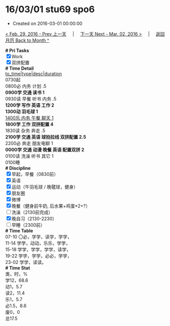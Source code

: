 # 16/03/01 stu69 spo6

- Created on 2016-03-01 00:00:00

[< Feb. 29, 2016 - Prev 上一天](/lifelogs/2016/02/d29.md) &nbsp; &nbsp; | &nbsp; &nbsp; [下一天 Next - Mar. 02, 2016 >](/lifelogs/2016/03/d02.md) &nbsp; &nbsp; |  &nbsp; &nbsp; [返回月历 Back to Month ^](/lifelogs/2016/03/index.md)
<br/><div><b># Pri Tasks</b></div><div><input checked="true" type="checkbox"/>Work</div><div><input checked="true" type="checkbox"/>双拼配置</div><div><b># Time Detail</b></div><div><u>to_time|type|desc|duration</u></div><div>0730起</div><div>0800必 内务 计划 .5</div><div><b>0900学 交通 读书 1</b></div><div>0930读 早餐 听书 内务 .5</div><div><b>1200学 写作 英语 工作 2</b></div><div><b>1300动 羽毛球 1</b></div><div><u>1400乐 内务 午餐 聊天 1</u></div><div><b>1800学 工作 双拼配置 4</b></div><div>1830读 杂务 奔走 .5</div><div><b>2100学 交通 英语 球拍拉线 双拼配置 2.5</b></div><div>2200必 奔走 朋友电聊 1</div><div><b>0000学 交通 动漫 晚餐 英语 配置双拼 2</b></div><div>0100读 洗澡 听书 其它 1</div><div>0100睡</div><div><b># Discipline</b></div><div><input checked="true" type="checkbox"/>早起，早餐（0830前）</div><div><input checked="true" type="checkbox"/>英语</div><div><input checked="true" type="checkbox"/>运动（午羽毛球 / 晚毽球，健身）</div><div><input checked="true" type="checkbox"/>朋友圈</div><div><input checked="true" type="checkbox"/>微博</div><div><input checked="true" type="checkbox"/>晚餐（健身前牛奶, 后水果+鸡蛋*2+?）</div><div><input type="checkbox"/>洗澡（2130前完成）</div><div><input checked="true" type="checkbox"/>晚自习（2130-2230）</div><div><input type="checkbox"/>早睡（2300前）</div><div><b># Time Table</b></div><div>07-10 〇必，学学，读学，学学，</div><div>11-14 学学，动动，乐乐，学学，</div><div>15-18 学学，学学，学学，读学，</div><div>19-22 学学，学学，必必，学学，</div><div>23-02 学学，读读。</div><div><b># Time Stat</b></div><div>类，时，%</div><div>学12，68.6</div><div>动1，5.7</div><div>读2，11.4</div><div>乐1，5.7</div><div>必1.5，8.6</div><div>废0，0</div><div>总17.5</div>
